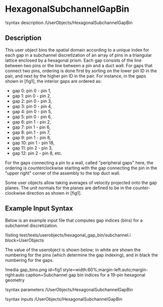 # HexagonalSubchannelGapBin

!syntax description /UserObjects/HexagonalSubchannelGapBin

## Description

This user object bins the spatial domain according to a unique index
for each gap in a subchannel discretization of an array of pins in
a triangular lattice enclosed by a hexagonal prism. Each gap consists
of the line between two pins or the line between a pin and a duct wall.
For gaps that connect two pins, ordering is done first by sorting on the lower
pin ID in the pair, and next by the higher pin ID in the pair. For instance,
in the gaps shown in [fig1], the interior gaps are ordered as:

- gap 0: pin 0 - pin 1,
- gap 1: pin 0 - pin 2,
- gap 2: pin 0 - pin 3,
- gap 3: pin 0 - pin 4,
- gap 4: pin 0 - pin 5,
- gap 5: pin 0 - pin 6,
- gap 6: pin 1 - pin 2,
- gap 7: pin 1 - pin 6,
- gap 8: pin 1 - pin 7,
- gap 9: pin 1 - pin 8,
- gap 10: pin 1 - pin 18,
- gap 11: pin 2 - pin 3,
- gap 12: pin 2 - pin 8, etc.

For the gaps connecting a pin to a wall, called "peripheral gaps" here, the
ordering is counterclockwise starting with the gap connecting the pin
in the "upper right" corner of the assembly to the top duct wall.

Some user objects allow taking averages of velocity projected onto
the gap planes. The unit normals for the planes are defined to be in the
counter-clockwise direction as shown in [fig1].

## Example Input Syntax

Below is an example input file that computes gap indices (bins)
for a subchannel discretization.

!listing test/tests/userobjects/hexagonal_gap_bin/subchannel.i
  block=UserObjects

The value of the userobject is shown below; in white are shown the numbering
for the pins (which determine the gap indexing), and in black the numbering for
the gaps.

!media gap_bins.png
  id=fig1
  style=width:60%;margin-left:auto;margin-right:auto
  caption=Subchannel gap bin indices for a 19-pin hexagonal geometry

!syntax parameters /UserObjects/HexagonalSubchannelGapBin

!syntax inputs /UserObjects/HexagonalSubchannelGapBin
